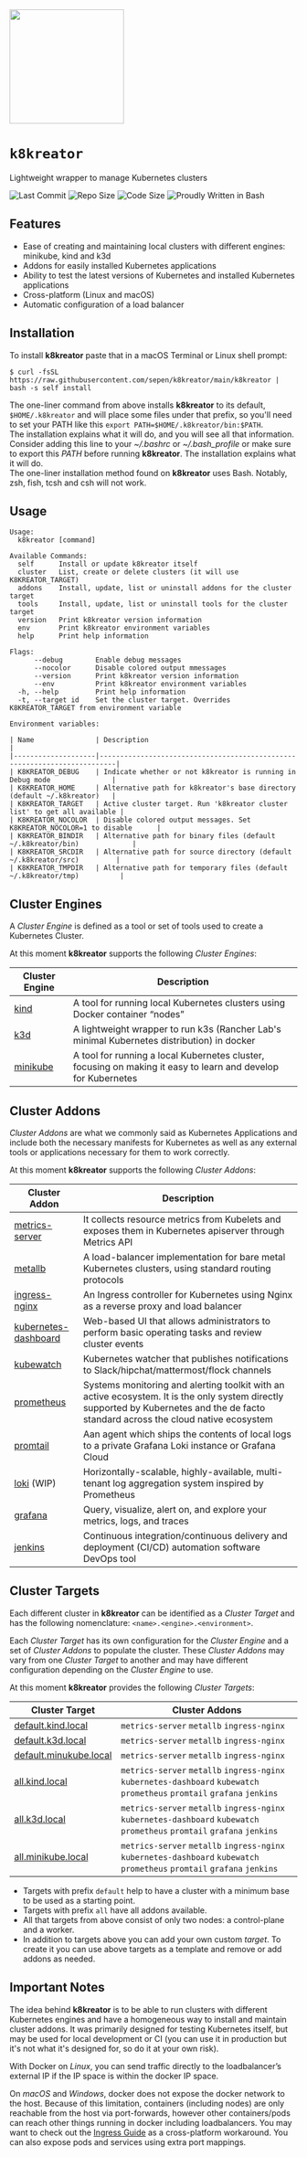 <img src="https://github.com/sepen/k8kreator/assets/11802175/79f55123-f1ee-49c5-9d96-068c055584d5" width="200" text-align="center">

# `k8kreator`

Lightweight wrapper to manage Kubernetes clusters

![Last Commit](https://img.shields.io/github/last-commit/sepen/k8kreator)
![Repo Size](https://img.shields.io/github/repo-size/sepen/k8kreator)
![Code Size](https://img.shields.io/github/languages/code-size/sepen/k8kreator)
![Proudly Written in Bash](https://img.shields.io/badge/written%20in-bash-ff69b4)


## Features

* Ease of creating and maintaining local clusters with different engines: minikube, kind and k3d
* Addons for easily installed Kubernetes applications
* Ability to test the latest versions of Kubernetes and installed Kubernetes applications
* Cross-platform (Linux and macOS)
* Automatic configuration of a load balancer


## Installation

To install **k8kreator** paste that in a macOS Terminal or Linux shell prompt:
```
$ curl -fsSL https://raw.githubusercontent.com/sepen/k8kreator/main/k8kreator | bash -s self install
```

The one-liner command from above installs **k8kreator** to its default, `$HOME/.k8kreator` and will place some files under that prefix, so you'll need to set your PATH like this `export PATH=$HOME/.k8kreator/bin:$PATH`. \
The installation explains what it will do, and you will see all that information. Consider adding this line to your _~/.bashrc_ or _~/.bash_profile_ or make sure to export this _PATH_ before running **k8kreator**. The installation explains what it will do. \
The one-liner installation method found on **k8kreator** uses Bash. Notably, zsh, fish, tcsh and csh will not work.


## Usage

```
Usage:
  k8kreator [command]

Available Commands:
  self      Install or update k8kreator itself
  cluster   List, create or delete clusters (it will use K8KREATOR_TARGET)
  addons    Install, update, list or uninstall addons for the cluster target
  tools     Install, update, list or uninstall tools for the cluster target
  version   Print k8kreator version information
  env       Print k8kreator environment variables
  help      Print help information

Flags:
      --debug        Enable debug messages
      --nocolor      Disable colored output mmessages
      --version      Print k8kreator version information
      --env          Print k8kreator environment variables
  -h, --help         Print help information
  -t, --target id    Set the cluster target. Overrides K8KREATOR_TARGET from environment variable

Environment variables:

| Name               | Description                                                              |
|--------------------|--------------------------------------------------------------------------|
| K8KREATOR_DEBUG    | Indicate whether or not k8kreator is running in Debug mode               |
| K8KREATOR_HOME     | Alternative path for k8kreator's base directory (default ~/.k8kreator)   |
| K8KREATOR_TARGET   | Active cluster target. Run 'k8kreator cluster list' to get all available |
| K8KREATOR_NOCOLOR  | Disable colored output messages. Set K8KREATOR_NOCOLOR=1 to disable      |
| K8KREATOR_BINDIR   | Alternative path for binary files (default ~/.k8kreator/bin)             |
| K8KREATOR_SRCDIR   | Alternative path for source directory (default ~/.k8kreator/src)         |
| K8KREATOR_TMPDIR   | Alternative path for temporary files (default ~/.k8kreator/tmp)          |
```


## Cluster Engines

A _Cluster Engine_ is defined as a tool or set of tools used to create a Kubernetes Cluster.

At this moment **k8kreator** supports the following _Cluster Engines_:

| Cluster Engine | Description |
|----------------|-------------|
| [kind](https://kind.sigs.k8s.io/) | A tool for running local Kubernetes clusters using Docker container “nodes” |
| [k3d](https://k3d.io/) | A lightweight wrapper to run k3s (Rancher Lab's minimal Kubernetes distribution) in docker |
| [minikube](https://minikube.sigs.k8s.io/) | A tool for running a local Kubernetes cluster, focusing on making it easy to learn and develop for Kubernetes |


## Cluster Addons

_Cluster Addons_ are what we commonly said as Kubernetes Applications and include both the necessary manifests for Kubernetes as well as any external tools or applications necessary for them to work correctly.

At this moment **k8kreator** supports the following _Cluster Addons_:

| Cluster Addon | Description |
|---------------|-------------|
| [metrics-server](https://github.com/kubernetes-sigs/metrics-server/) | It collects resource metrics from Kubelets and exposes them in Kubernetes apiserver through Metrics API |
| [metallb](https://metallb.universe.tf/) | A load-balancer implementation for bare metal Kubernetes clusters, using standard routing protocols |
| [ingress-nginx](https://github.com/kubernetes/ingress-nginx/) | An Ingress controller for Kubernetes using Nginx as a reverse proxy and load balancer |
| [kubernetes-dashboard](https://github.com/kubernetes/dashboard) | Web-based UI that allows administrators to perform basic operating tasks and review cluster events |
| [kubewatch](https://github.com/robusta-dev/kubewatch) | Kubernetes watcher that publishes notifications to Slack/hipchat/mattermost/flock channels |
| [prometheus](https://prometheus.io/) | Systems monitoring and alerting toolkit with an active ecosystem. It is the only system directly supported by Kubernetes and the de facto standard across the cloud native ecosystem |
| [promtail](https://grafana.com/docs/loki/latest/send-data/promtail/) | Aan agent which ships the contents of local logs to a private Grafana Loki instance or Grafana Cloud |
| [loki](https://grafana.com/docs/loki/latest/) (WIP) | Horizontally-scalable, highly-available, multi-tenant log aggregation system inspired by Prometheus |
| [grafana](https://grafana.com/) | Query, visualize, alert on, and explore your metrics, logs, and traces |
| [jenkins](https://www.jenkins.io/) | Continuous integration/continuous delivery and deployment (CI/CD) automation software DevOps tool |


## Cluster Targets

Each different cluster in **k8kreator** can be identified as a _Cluster Target_ and has the following nomenclature: `<name>.<engine>.<environment>`.

Each _Cluster Target_ has its own configuration for the _Cluster Engine_ and a set of _Cluster Addons_ to populate the cluster. These _Cluster Addons_ may vary from one _Cluster Target_ to another and may have different configuration depending on the _Cluster Engine_ to use.

At this moment **k8kreator** provides the following _Cluster Targets_:

| Cluster Target | Cluster Addons |
|----------------|----------------|
| [default.kind.local](targets/default.kind.local) | `metrics-server` `metallb` `ingress-nginx` |
| [default.k3d.local](targets/default.k3d.local) | `metrics-server` `metallb` `ingress-nginx` |
| [default.minukube.local](targets/default.minikube.local) | `metrics-server` `metallb` `ingress-nginx` |
| [all.kind.local](targets/all.kind.local) | `metrics-server` `metallb` `ingress-nginx` `kubernetes-dashboard` `kubewatch` `prometheus` `promtail` `grafana` `jenkins` |
| [all.k3d.local](targets/all.k3d.local) | `metrics-server` `metallb` `ingress-nginx` `kubernetes-dashboard` `kubewatch` `prometheus` `promtail` `grafana` `jenkins` |
| [all.minikube.local](targets/all.minikube.local) | `metrics-server` `metallb` `ingress-nginx` `kubernetes-dashboard` `kubewatch` `prometheus` `promtail` `grafana` `jenkins` |
* Targets with prefix `default` help to have a cluster with a minimum base to be used as a starting point.
* Targets with prefix `all` have all addons available.
* All that targets from above consist of only two nodes: a control-plane and a worker.
* In addition to targets above you can add your own custom _target_. To create it you can use above targets as a template and remove or add addons as needed.


## Important Notes

The idea behind **k8kreator** is to be able to run clusters with different Kubernetes engines and have a homogeneous way to install and maintain cluster addons. It was primarily designed for testing Kubernetes itself, but may be used for local development or CI (you can use it in production but it's not what it's designed for, so do it at your own risk).

With Docker on _Linux_, you can send traffic directly to the loadbalancer’s external IP if the IP space is within the docker IP space.

On _macOS_ and _Windows_, docker does not expose the docker network to the host. Because of this limitation, containers (including nodes) are only reachable from the host via port-forwards, however other containers/pods can reach other things running in docker including loadbalancers. You may want to check out the [Ingress Guide](https://kind.sigs.k8s.io/docs/user/ingress) as a cross-platform workaround. You can also expose pods and services using extra port mappings.

